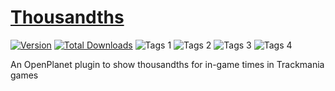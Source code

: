 # [Thousandths](https://openplanet.nl/files/151)

[![Version](https://img.shields.io/badge/dynamic/json?color=pink&label=Version&query=version&url=https%3A%2F%2Fopenplanet.nl%2Fapi%2Ffile%2F151)](https://openplanet.nl/files/151)
[![Total Downloads](https://img.shields.io/badge/dynamic/json?color=green&label=Downloads&query=downloads&url=https%3A%2F%2Fopenplanet.nl%2Fapi%2Ffile%2F151)](https://openplanet.nl/files/151)
![Tags 1](https://img.shields.io/badge/dynamic/json?color=blue&label=Game&query=tags%5B0%5D.name&url=https%3A%2F%2Fopenplanet.nl%2Fapi%2Ffile%2F151)
![Tags 2](https://img.shields.io/badge/dynamic/json?color=blue&label=Game&query=tags%5B1%5D.name&url=https%3A%2F%2Fopenplanet.nl%2Fapi%2Ffile%2F151)
![Tags 3](https://img.shields.io/badge/dynamic/json?color=darkgreen&label=Game&query=tags%5B2%5D.name&url=https%3A%2F%2Fopenplanet.nl%2Fapi%2Ffile%2F151)
![Tags 4](https://img.shields.io/badge/dynamic/json?color=yellow&label=Type&query=tags%5B3%5D.name&url=https%3A%2F%2Fopenplanet.nl%2Fapi%2Ffile%2F151)

An OpenPlanet plugin to show thousandths for in-game times in Trackmania games
